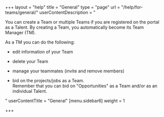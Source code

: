 +++
layout = "help"
title = "General"
type = "page"
url = "/help/for-teams/general/"
userContentDescription = "<p>You can create a Team or multiple Teams if you are registered on the portal as a Talent. By creating a Team, you automatically become its Team Manager (TM).</p><p>As a TM you can do the following:</p><ul><li><p>edit information of your Team</p></li><li><p>delete your Team</p></li><li><p>manage your teammates (invite and remove members)</p></li><li><p>bid on the projects/jobs as a Team.<br>Remember that you can bid on \"Opportunities\" as a Team and/or as an individual Talent.</p></li></ul>"
userContentTitle = "General"
[menu.sidebar6]
weight = 1

+++
